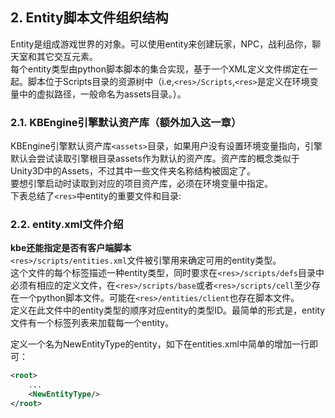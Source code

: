 

## 2. Entity脚本文件组织结构

Entity是组成游戏世界的对象。可以使用entity来创建玩家，NPC，战利品你，聊天室和其它交互元素。  
每个entity类型由python脚本脚本的集合实现，基于一个XML定义文件绑定在一起。脚本位于Scripts目录的资源树中（i.e,`<res>/Scripts`,`<res>`是定义在环境变量中的虚拟路径，一般命名为assets目录。）。  

### 2.1. KBEngine引擎默认资产库（额外加入这一章）
KBEngine引擎默认资产库`<assets>`目录，如果用户没有设置环境变量指向，引擎默认会尝试读取引擎根目录assets作为默认的资产库。资产库的概念类似于Unity3D中的Assets，不过其中一些文件夹名称结构被固定了。  
要想引擎启动时读取到对应的项目资产库，必须在环境变量中指定。  
下表总结了`<res>`中entity的重要文件和目录:

### 2.2. entity.xml文件介绍
**kbe还能指定是否有客户端脚本**  
`<res>/scripts/entities.xml`文件被引擎用来确定可用的entity类型。  
这个文件的每个标签描述一种entity类型，同时要求在`<res>/scripts/defs`目录中必须有相应的定义文件，在`<res>/scripts/base`或者`<res>/scripts/cell`至少存在一个python脚本文件。可能在`<res>/entities/client`也存在脚本文件。  
定义在此文件中的entity类型的顺序对应entity的类型ID。最简单的形式是，entity文件有一个标签列表来加载每一个entity。  

定义一个名为NewEntityType的entity，如下在entities.xml中简单的增加一行即可：
```xml
<root>
    ...
    <NewEntityType/>
</root>
```


